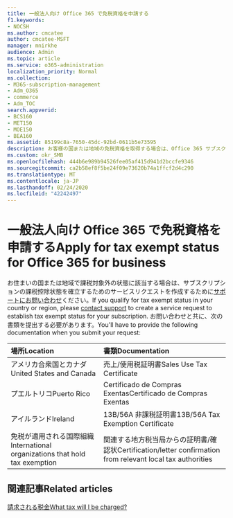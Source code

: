 ```yaml
---
title: 一般法人向け Office 365 で免税資格を申請する
f1.keywords:
- NOCSH
ms.author: cmcatee
author: cmcatee-MSFT
manager: mnirkhe
audience: Admin
ms.topic: article
ms.service: o365-administration
localization_priority: Normal
ms.collection:
- M365-subscription-management
- Adm_O365
- commerce
- Adm_TOC
search.appverid:
- BCS160
- MET150
- MOE150
- BEA160
ms.assetid: 85199c8a-7650-45dc-92bd-0611b5e73595
description: お客様の国または地域の免税資格を取得する場合は、Office 365 サブスクリプションの免税状態を確立するためのサービスリクエストを作成する方法について説明します。
ms.custom: okr_SMB
ms.openlocfilehash: 444b6e989b94526fee05af415d941d2bccfe9346
ms.sourcegitcommit: ca2b58ef8f5be24f09e73620b74a1ffcf2d4c290
ms.translationtype: MT
ms.contentlocale: ja-JP
ms.lasthandoff: 02/24/2020
ms.locfileid: "42242497"
---
```

# <a name="apply-for-tax-exempt-status-for-office-365-for-business"></a><span data-ttu-id="27199-103">一般法人向け Office 365 で免税資格を申請する</span><span class="sxs-lookup"><span data-stu-id="27199-103">Apply for tax exempt status for Office 365 for business</span></span>

<span data-ttu-id="27199-104">お住まいの国または地域で課税対象外の状態に該当する場合は、サブスクリプションの課税控除状態を確立するためのサービスリクエストを作成するために[サポートにお問い合わせ](../../admin/contact-support-for-business-products.md)ください。</span><span class="sxs-lookup"><span data-stu-id="27199-104">If you qualify for tax exempt status in your country or region, please [contact support](../../admin/contact-support-for-business-products.md) to create a service request to establish tax exempt status for your subscription.</span></span> <span data-ttu-id="27199-105">お問い合わせと共に、次の書類を提出する必要があります。</span><span class="sxs-lookup"><span data-stu-id="27199-105">You'll have to provide the following documentation when you submit your request:</span></span> 
  
|<span data-ttu-id="27199-106">**場所**</span><span class="sxs-lookup"><span data-stu-id="27199-106">**Location**</span></span>|<span data-ttu-id="27199-107">**書類**</span><span class="sxs-lookup"><span data-stu-id="27199-107">**Documentation**</span></span>|
|:-----|:-----|
|<span data-ttu-id="27199-108">アメリカ合衆国とカナダ</span><span class="sxs-lookup"><span data-stu-id="27199-108">United States and Canada</span></span>  <br/> |<span data-ttu-id="27199-109">売上/使用税証明書</span><span class="sxs-lookup"><span data-stu-id="27199-109">Sales Use Tax Certificate</span></span>  <br/> |
|<span data-ttu-id="27199-110">プエルトリコ</span><span class="sxs-lookup"><span data-stu-id="27199-110">Puerto Rico</span></span>  <br/> |<span data-ttu-id="27199-111">Certificado de Compras Exentas</span><span class="sxs-lookup"><span data-stu-id="27199-111">Certificado de Compras Exentas</span></span>  <br/> |
|<span data-ttu-id="27199-112">アイルランド</span><span class="sxs-lookup"><span data-stu-id="27199-112">Ireland</span></span>  <br/> |<span data-ttu-id="27199-113">13B/56A 非課税証明書</span><span class="sxs-lookup"><span data-stu-id="27199-113">13B/56A Tax Exemption Certificate</span></span>  <br/> |
|<span data-ttu-id="27199-114">免税が適用される国際組織</span><span class="sxs-lookup"><span data-stu-id="27199-114">International organizations that hold tax exemption</span></span>  <br/> |<span data-ttu-id="27199-115">関連する地方税当局からの証明書/確認状</span><span class="sxs-lookup"><span data-stu-id="27199-115">Certification/letter confirmation from relevant local tax authorities</span></span>  <br/> |
   
## <a name="related-articles"></a><span data-ttu-id="27199-116">関連記事</span><span class="sxs-lookup"><span data-stu-id="27199-116">Related articles</span></span>

[<span data-ttu-id="27199-117">請求される税金</span><span class="sxs-lookup"><span data-stu-id="27199-117">What tax will I be charged?</span></span>](what-tax-will-i-be-charged.md)